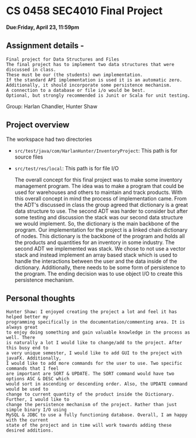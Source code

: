 # CS 0458 SEC4010 Final Project 

<b> Due:Friday, April 23, 11:59pm </b>

## Assignment details -

	Final project for Data Structures and Files
	The final project has to implement two data structures that were discussed in class. 
	These must be our (the students) own implementation. 
	If the standard API implementation is used it is an automatic zero.   
	Additionally, it should incorporate some persistence mechanism. 
	A connection to a database or file i/o would be best. 
	Optional, but strongly recommended is Junit or Scala for unit testing. 
	
Group: Harlan Chandler, Hunter Shaw

## Project overview 

The workspace had two directories

- `src/test/java/com/HarlanHunter/InventoryProject`: This path is for source files
- `src/test/res/local`: This path is for file I/O

	The overall concept for this final project was to make some inventory management 
	program. The idea was to make a program that could be used for warehouses and others
	to maintain and track products. With this overall concept in mind the process of
	implementation came. From the ADT's discussed in class the group agreed that dictionary
	is a great data structure to use. The second ADT was harder to consider but after
	some testing and discussion the stack was our second data structure we would implement. 
	So, the dictionary is the main backbone of the program. Our implementation for
	the project is a linked chain dictionary of nodes. This dictionary is the backbone of
	the program and holds all the products and quantities for an inventory in some industry.
	The second ADT we implemented was stack. We chose to not use a vector stack and instead
	implement an array based stack which is used to handle the interactions between the
	user and the data inside of the dictionary. Additionally, there needs to be some
	form of persistence to the program. The ending decision was to use object I/O to create
	this persistence mechanism. 

## Personal thoughts

	Hunter Shaw: I enjoyed creating the project a lot and feel it has helped better my 
	programming specifically in the documentation/commenting area. It is always great
	to enjoy doing something and gain valuable knowledge in the process as well. There
	is naturally a lot I would like to change/add to the project. After this busy end to
	a very unique semester, I would like to add GUI to the project with javaFX. Additionally,
	I would like to add more commands for the user to use. Two specific commands that I feel
	are important are SORT & UPDATE. The SORT command would have two options ASC & DESC which
	would sort in ascending or descending order. Also, the UPDATE command would be used to 
	change to current quantity of the product inside the Dictionary. Further, I would like to
	change the persistence mechanism of the project. Rather than just simple binary I/O using
	MySQL & JDBC to use a fully functioning database. Overall, I am happy with the current 
	state of the project and in time will work towards adding these desired additions. 

